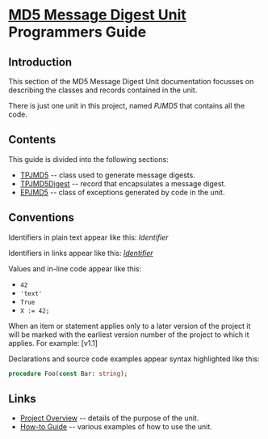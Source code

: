 # [MD5 Message Digest Unit](../MD5.md) Programmers Guide

## Introduction

This section of the MD5 Message Digest Unit documentation focusses on describing the classes and records contained in the unit.

There is just one unit in this project, named _PJMD5_ that contains all the code.

## Contents

This guide is divided into the following sections:

* [TPJMD5](./API/TPJMD5.md) -- class used to generate message digests.
* [TPJMD5Digest](./API/TPJMD5Digest.md) -- record that encapsulates a message digest.
* [EPJMD5](./API/EPJMD5.md) -- class of exceptions generated by code in the unit.


## Conventions

Identifiers in plain text appear like this: _Identifier_

Identifiers in links appear like this: [_Identifier_](#conventions)

Values and in-line code appear like this:

* `42`
* `'text'`
* `True`
* `X := 42;`

When an item or statement applies only to a later version of the project it will be marked with the earliest version number of the project to which it applies. For example: [v1.1]

Declarations and source code examples appear syntax highlighted like this:

```pascal
procedure Foo(const Bar: string);
```

## Links

* [Project Overview](./Overview.md) -- details of the purpose of the unit.
* [How-to Guide](./HowTo.md) -- various examples of how to use the unit.
